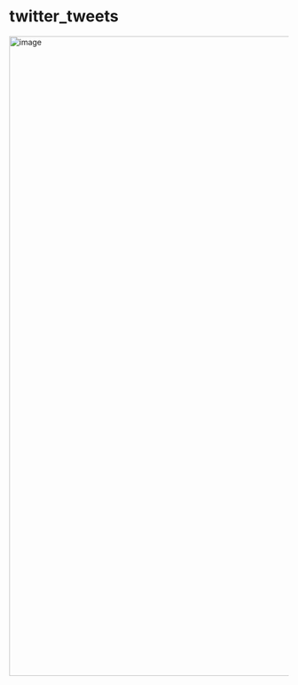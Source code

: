 # twitter_tweets

<img width="1152" alt="image" src="https://user-images.githubusercontent.com/25467223/183923504-59e8c1d7-4f67-4f95-a9b8-ee5bd9861839.png">
